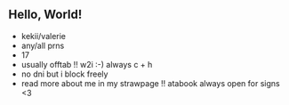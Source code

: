 ## Hello, World!

- kekii/valerie
- any/all prns
- 17
- usually offtab !! w2i :-) always c + h 
- no dni but i block freely
- read more about me in my strawpage !! atabook always open for signs <3
